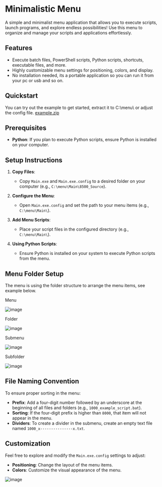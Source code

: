# Minimalistic Menu

A simple and minimalist menu application that allows you to execute scripts, launch programs, and explore endless possibilities! Use this menu to organize and manage your scripts and applications effortlessly.

## Features

- Execute batch files, PowerShell scripts, Python scripts, shortcuts, executable files, and more.
- Highly customizable menu settings for positioning, colors, and display.
- No installation needed, its a portable application so you can run it from your pc or usb and so on.

## Quickstart
You can try out the example to get started, extract it to C:\menu\ or adjust the config file.
[example.zip](https://github.com/user-attachments/files/17560440/example.zip)

## Prerequisites

- **Python**: If you plan to execute Python scripts, ensure Python is installed on your computer.

## Setup Instructions

1. **Copy Files**:
   - Copy `Main.exe` and `Main.exe.config` to a desired folder on your computer (e.g., `C:\menu\Main\8500_Source`).

2. **Configure the Menu**:
   - Open `Main.exe.config` and set the path to your menu items (e.g., `C:\menu\Main\`).

3. **Add Menu Scripts**:
   - Place your script files in the configured directory (e.g., `C:\menu\Main\`).

4. **Using Python Scripts**:
   - Ensure Python is installed on your system to execute Python scripts from the menu.


## Menu Folder Setup
The menu is using the folder structure to arrange the menu items, see example below.

Menu

![image](https://github.com/user-attachments/assets/0bd38429-109b-4e70-b66f-6ff1851966c4)


Folder

![image](https://github.com/user-attachments/assets/637c10f8-653f-4eb1-8b8e-ef59a8d24f6d)


Submenu

![image](https://github.com/user-attachments/assets/3bd89899-dce9-42d1-bd94-8897ac14bd87)


Subfolder

![image](https://github.com/user-attachments/assets/cb0bde3f-799e-422f-a22d-8b3475cdb450)






## File Naming Convention

To ensure proper sorting in the menu:

- **Prefix**: Add a four-digit number followed by an underscore at the beginning of all files and folders (e.g., `1000_example_script.bat`).
- **Sorting**: If the four-digit prefix is higher than `8000`, that item will not appear in the menu.
- **Dividers**: To create a divider in the submenu, create an empty text file named `1000_x---------------x.txt`.

## Customization

Feel free to explore and modify the `Main.exe.config` settings to adjust:

- **Positioning**: Change the layout of the menu items.
- **Colors**: Customize the visual appearance of the menu.


![image](https://github.com/user-attachments/assets/462e1333-e548-44dc-8a58-92e7eefcc6a4)

